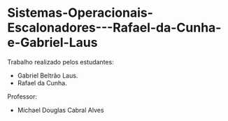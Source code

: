 # Sistemas-Operacionais-Escalonadores---Rafael-da-Cunha-e-Gabriel-Laus

Trabalho realizado pelos estudantes:
- Gabriel Beltrão Laus.
- Rafael da Cunha.

Professor:
- Michael Douglas Cabral Alves
